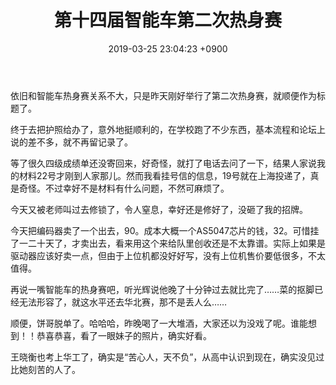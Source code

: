 ﻿---
layout: post
title: 第十四届智能车第二次热身赛
date: 2019-03-25 23:04:23 +0900
categories: 日记
issue_id: 52
---

依旧和智能车热身赛关系不大，只是昨天刚好举行了第二次热身赛，就顺便作为标题了。

终于去把护照给办了，意外地挺顺利的，在学校跑了不少东西，基本流程和论坛上说的差不多，就不再留记录了。

等了很久四级成绩单还没寄回来，好奇怪，就打了电话去问了一下，结果人家说我的材料22号才刚到人家那儿。然而我看挂号信的信息，19号就在上海投递了，真是奇怪。不过幸好不是材料有什么问题，不然可麻烦了。

今天又被老师叫过去修锁了，令人窒息，幸好还是修好了，没砸了我的招牌。

今天把编码器卖了一个出去，90。成本大概一个AS5047芯片的钱，32。可惜挂了一二十天了，才卖出去，看来用这个来给队里创收还是不太靠谱。实际上如果是驱动器应该好卖一点，但由于上位机都没好好写，没有上位机售价要低很多，不太值得。

再说一嘴智能车的热身赛吧，听光辉说他晚了十分钟过去就比完了……菜的抠脚已经无法形容了，就这水平还去华北赛，那不是丢人么……

顺便，饼哥脱单了。哈哈哈，昨晚喝了一大堆酒，大家还以为没戏了呢。谁能想到！！恭喜恭喜，看了一眼妹子的照片，确实好看。

王晓衡也考上华工了，确实是“苦心人，天不负”，从高中认识到现在，确实没见过比她刻苦的人了。






